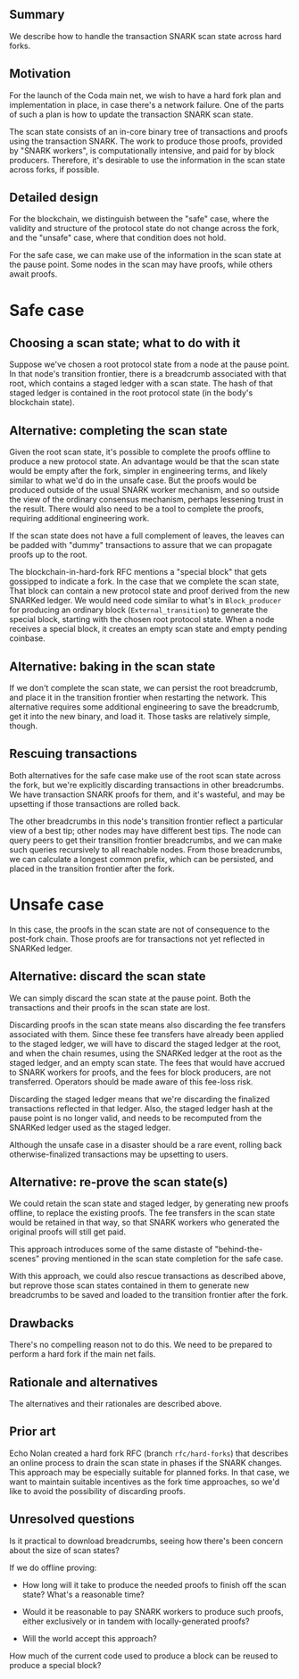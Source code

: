 ## Summary
[summary]: #summary

We describe how to handle the transaction SNARK scan state across hard forks.

## Motivation
[motivation]: #motivation

For the launch of the Coda main net, we wish to have a hard fork plan
and implementation in place, in case there's a network failure. One of
the parts of such a plan is how to update the transaction SNARK scan
state.

The scan state consists of an in-core binary tree of transactions and
proofs using the transaction SNARK. The work to produce those proofs,
provided by "SNARK workers", is computationally intensive, and paid for
by block producers. Therefore, it's desirable to use the information
in the scan state across forks, if possible.

## Detailed design
[detailed-design]: #detailed-design

For the blockchain, we distinguish between the "safe" case, where the
validity and structure of the protocol state do not change across the
fork, and the "unsafe" case, where that condition does not hold.

For the safe case, we can make use of the information in the scan
state at the pause point. Some nodes in the scan may have proofs,
while others await proofs.

Safe case
=========

Choosing a scan state; what to do with it
-----------------------------------------

Suppose we've chosen a root protocol state from a node at the pause
point. In that node's transition frontier, there is a breadcrumb
associated with that root, which contains a staged ledger with a scan
state. The hash of that staged ledger is contained in the root
protocol state (in the body's blockchain state).

Alternative: completing the scan state
--------------------------------------

Given the root scan state, it's possible to complete the proofs
offline to produce a new protocol state. An advantage would be that
the scan state would be empty after the fork, simpler in engineering
terms, and likely similar to what we'd do in the unsafe case. But the
proofs would be produced outside of the usual SNARK worker mechanism,
and so outside the view of the ordinary consensus mechanism, perhaps
lessening trust in the result. There would also need to be a tool to
complete the proofs, requiring additional engineering work.

If the scan state does not have a full complement of leaves, the
leaves can be padded with "dummy" transactions to assure that we
can propagate proofs up to the root.

The blockchain-in-hard-fork RFC mentions a "special block" that gets
gossipped to indicate a fork. In the case that we complete the scan
state, That block can contain a new protocol state and proof derived
from the new SNARKed ledger. We would need code similar to what's in
`Block_producer` for producing an ordinary block
(`External_transition`) to generate the special block, starting with
the chosen root protocol state.  When a node receives a special block,
it creates an empty scan state and empty pending coinbase.

Alternative: baking in the scan state
-------------------------------------

If we don't complete the scan state, we can persist the root
breadcrumb, and place it in the transition frontier when restarting
the network. This alternative requires some additional engineering to
save the breadcrumb, get it into the new binary, and load it. Those
tasks are relatively simple, though.

Rescuing transactions
---------------------

Both alternatives for the safe case make use of the root scan state
across the fork, but we're explicitly discarding transactions in other
breadcrumbs.  We have transaction SNARK proofs for them, and it's
wasteful, and may be upsetting if those transactions are rolled back.

The other breadcrumbs in this node's transition frontier reflect a
particular view of a best tip; other nodes may have different best
tips. The node can query peers to get their transition frontier
breadcrumbs, and we can make such queries recursively to all
reachable nodes. From those breadcrumbs, we can calculate a
longest common prefix, which can be persisted, and placed
in the transition frontier after the fork.

Unsafe case
===========

In this case, the proofs in the scan state are not of consequence to
the post-fork chain. Those proofs are for transactions not yet
reflected in SNARKed ledger.

Alternative: discard the scan state
-----------------------------------

We can simply discard the scan state at the pause point. Both the
transactions and their proofs in the scan state are lost.

Discarding proofs in the scan state means also discarding the fee
transfers associated with them. Since these fee transfers have already
been applied to the staged ledger, we will have to discard the staged
ledger at the root, and when the chain resumes, using the SNARKed
ledger at the root as the staged ledger, and an empty scan state.  The
fees that would have accrued to SNARK workers for proofs, and the fees
for block producers, are not transferred. Operators should be made
aware of this fee-loss risk.

Discarding the staged ledger means that we're discarding the finalized
transactions reflected in that ledger. Also, the staged ledger hash
at the pause point is no longer valid, and needs to be recomputed
from the SNARKed ledger used as the staged ledger.

Although the unsafe case in a disaster should be a rare event,
rolling back otherwise-finalized transactions may be upsetting
to users.

Alternative: re-prove the scan state(s)
---------------------------------------

We could retain the scan state and staged ledger, by generating new
proofs offline, to replace the existing proofs. The fee transfers in
the scan state would be retained in that way, so that SNARK workers
who generated the original proofs will still get paid.

This approach introduces some of the same distaste of
"behind-the-scenes" proving mentioned in the scan state completion for
the safe case.

With this approach, we could also rescue transactions as described above,
but reprove those scan states contained in them to generate new breadcrumbs
to be saved and loaded to the transition frontier after the fork.

## Drawbacks
[drawbacks]: #drawbacks

There's no compelling reason not to do this. We need to be prepared to
perform a hard fork if the main net fails.

## Rationale and alternatives
[rationale-and-alternatives]: #rationale-and-alternatives

The alternatives and their rationales are described above.

## Prior art
[prior-art]: #prior-art

Echo Nolan created a hard fork RFC (branch `rfc/hard-forks`) that
describes an online process to drain the scan state in phases if
the SNARK changes. This approach may be especially suitable for planned forks.
In that case, we want to maintain suitable incentives as the fork time
approaches, so we'd like to avoid the possibility of discarding
proofs.

## Unresolved questions
[unresolved-questions]: #unresolved-questions

Is it practical to download breadcrumbs, seeing how there's been
concern about the size of scan states?

If we do offline proving:

 - How long will it take to produce the needed proofs to finish off the
   scan state?  What's a reasonable time?

 - Would it be reasonable to pay SNARK workers to produce such proofs,
   either exclusively or in tandem with locally-generated proofs?

 - Will the world accept this approach?

How much of the current code used to produce a block can be reused to
produce a special block?
